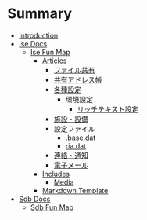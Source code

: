 # Summary

* [Introduction](README.md)
* [Ise Docs](ise-docs/README.md)
  * [Ise Fun Map](ise-docs/ise-fun-map/README.md)
    * [Articles](ise-docs/ise-fun-map/articles/README.md)
      * [ファイル共有](ise-docs/ise-fun-map/articles/ファイル共有/README.md)
      * [共有アドレス帳](ise-docs/ise-fun-map/articles/共有アドレス帳/README.md)
      * [各種設定](ise-docs/ise-fun-map/articles/各種設定/README.md)
        * 環境設定
          * [リッチテキスト設定](ise-docs/ise-fun-map/articles/各種設定/環境設定/リッチテキスト設定.md)
      * [施設・設備](ise-docs/ise-fun-map/articles/施設・設備/README.md)
      * 設定ファイル
        * [.base.dat](ise-docs/ise-fun-map/articles/設定ファイル/.base.dat.md)
        * [ria.dat](ise-docs/ise-fun-map/articles/設定ファイル/ria.dat.md)
      * [連絡・通知](ise-docs/ise-fun-map/articles/連絡・通知/README.md)
      * [電子メール](ise-docs/ise-fun-map/articles/電子メール/README.md)
    * [Includes](ise-docs/ise-fun-map/includes/README.md)
      * [Media](ise-docs/ise-fun-map/includes/media/README.md)
    * [Markdown Template](ise-docs/ise-fun-map/markdown-template.md)
* [Sdb Docs](sdb-docs/README.md)
  * [Sdb Fun Map](sdb-docs/sdb-fun-map/README.md)

